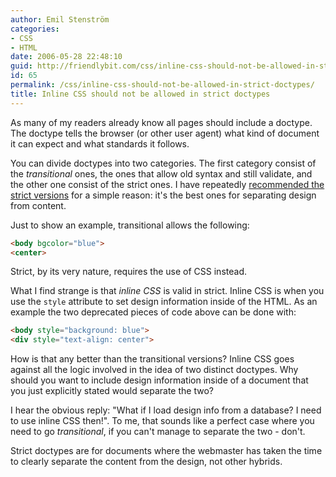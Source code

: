 ```yaml
---
author: Emil Stenström
categories:
- CSS
- HTML
date: 2006-05-28 22:48:10
guid: http://friendlybit.com/css/inline-css-should-not-be-allowed-in-strict-doctypes/
id: 65
permalink: /css/inline-css-should-not-be-allowed-in-strict-doctypes/
title: Inline CSS should not be allowed in strict doctypes
---
```


<p class="first">
  As many of my readers already know all pages should include a doctype. The doctype tells the browser (or other user agent) what kind of document it can expect and what standards it follows.
</p>

You can divide doctypes into two categories. The first category consist of the _transitional_ ones, the ones that allow old syntax and still validate, and the other one consist of the strict ones. I have repeatedly [recommended the strict versions](/css/cross-browser-strategies-for-css/#mode) for a simple reason: it's the best ones for separating design from content.

Just to show an example, transitional allows the following:

```html {.incorrect}
<body bgcolor="blue">
<center>
```

Strict, by its very nature, requires the use of CSS instead.

What I find strange is that _inline CSS_ is valid in strict. Inline CSS is when you use the `style` attribute to set design information inside of the HTML. As an example the two deprecated pieces of code above can be done with:

```html {.incorrect}
<body style="background: blue">
<div style="text-align: center">
```

How is that any better than the transitional versions? Inline CSS goes against all the logic involved in the idea of two distinct doctypes. Why should you want to include design information inside of a document that you just explicitly stated would separate the two?

I hear the obvious reply: "What if I load design info from a database? I need to use inline CSS then!". To me, that sounds like a perfect case where you need to go _transitional_, if you can't manage to separate the two - don't.

Strict doctypes are for documents where the webmaster has taken the time to clearly separate the content from the design, not other hybrids.
